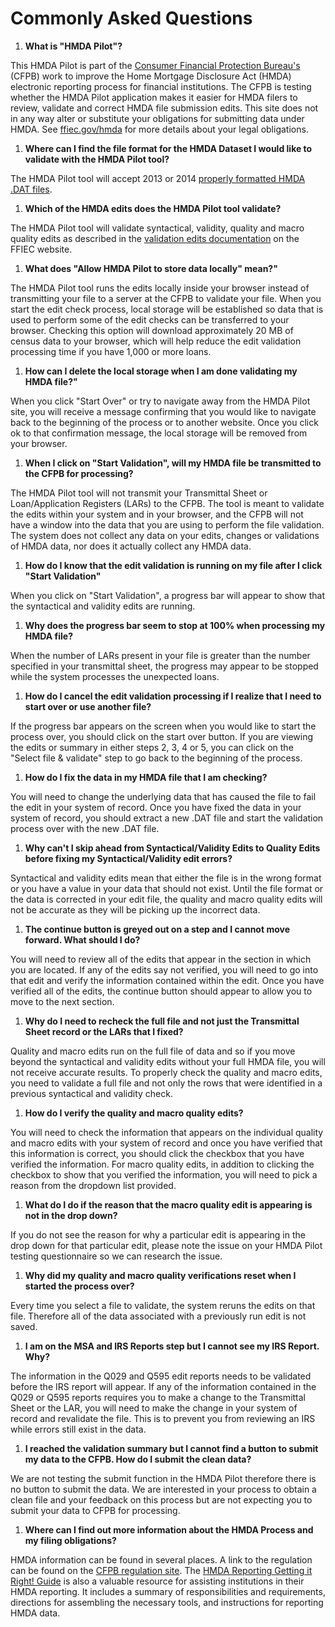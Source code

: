 # Commonly Asked Questions

1. **What is "HMDA Pilot"?**

 This HMDA Pilot is part of the [Consumer Financial Protection Bureau's](http://consumerfinance.gov/) (CFPB) work to improve the Home Mortgage Disclosure Act (HMDA) electronic reporting process for financial institutions. The CFPB is testing whether the HMDA Pilot application makes it easier for HMDA filers to review, validate and correct HMDA file submission edits. This site does not in any way alter or substitute your obligations for submitting data under HMDA. See [ffiec.gov/hmda](http://ffiec.gov/hmda) for more details about your legal obligations.

1. **Where can I find the file format for the HMDA Dataset I would like to validate with the HMDA Pilot tool?**

 The HMDA Pilot tool will accept 2013 or 2014 [properly formatted HMDA .DAT files](http://www.ffiec.gov/hmda/fileformats.htm).

1. **Which of the HMDA edits does the HMDA Pilot tool validate?**

 The HMDA Pilot tool will validate syntactical, validity, quality and macro quality edits as described in the [validation edits documentation](http://www.ffiec.gov/hmda/edits.htm) on the FFIEC website.

1. **What does "Allow HMDA Pilot to store data locally" mean?"**

 The HMDA Pilot tool runs the edits locally inside your browser instead of transmitting your file to a server at the CFPB to validate your file. When you start the edit check process, local storage will be established so data that is used to perform some of the edit checks can be transferred to your browser. Checking this option will download approximately 20 MB of census data to your browser, which will help reduce the edit validation processing time if you have 1,000 or more loans. 

1. **How can I delete the local storage when I am done validating my HMDA file?"**

 When you click "Start Over" or try to navigate away from the HMDA Pilot site, you will receive a message confirming that you would like to navigate back to the beginning of the process or to another website. Once you click ok to that confirmation message, the local storage will be removed from your browser.

1. **When I click on "Start Validation", will my HMDA file be transmitted to the CFPB for processing?**

 The HMDA Pilot tool will not transmit your Transmittal Sheet or Loan/Application Registers (LARs) to the CFPB. The tool is meant to validate the edits within your system and in your browser, and the CFPB will not have a window into the data that you are using to perform the file validation. The system does not collect any data on your edits, changes or validations of HMDA data, nor does it actually collect any HMDA data.

1. **How do I know that the edit validation is running on my file after I click "Start Validation"**

 When you click on "Start Validation", a progress bar will appear to show that the syntactical and validity edits are running.

1. **Why does the progress bar seem to stop at 100% when processing my HMDA file?**

 When the number of LARs present in your file is greater than the number specified in your transmittal sheet, the progress may appear to be stopped while the system processes the unexpected loans.

1. **How do I cancel the edit validation processing if I realize that I need to start over or use another file?**

 If the progress bar appears on the screen when you would like to start the process over, you should click on the start over button. If you are viewing the edits or summary in either steps 2, 3, 4 or 5, you can click on the "Select file & validate" step to go back to the beginning of the process.

1. **How do I fix the data in my HMDA file that I am checking?**

 You will need to change the underlying data that has caused the file to fail the edit in your system of record. Once you have fixed the data in your system of record, you should extract a new .DAT file and start the validation process over with the new .DAT file.

1. **Why can't I skip ahead from Syntactical/Validity Edits to Quality Edits before fixing my Syntactical/Validity edit errors?**

 Syntactical and validity edits mean that either the file is in the wrong format or you have a value in your data that should not exist. Until the file format or the data is corrected in your edit file, the quality and macro quality edits will not be accurate as they will be picking up the incorrect data.

1. **The continue button is greyed out on a step and I cannot move forward. What should I do?**

 You will need to review all of the edits that appear in the section in which you are located. If any of the edits say not verified, you will need to go into that edit and verify the information contained within the edit. Once you have verified all of the edits, the continue button should appear to allow you to move to the next section.

1. **Why do I need to recheck the full file and not just the Transmittal Sheet record or the LARs that I fixed?**

 Quality and macro edits run on the full file of data and so if you move beyond the syntactical and validity edits without your full HMDA file, you will not receive accurate results. To properly check the quality and macro edits, you need to validate a full file and not only the rows that were identified in a previous syntactical and validity check.

1. **How do I verify the quality and macro quality edits?**

 You will need to check the information that appears on the individual quality and macro edits with your system of record and once you have verified that this information is correct, you should click the checkbox that you have verified the information. For macro quality edits, in addition to clicking the checkbox to show that you verified the information, you will need to pick a reason from the dropdown list provided.

1. **What do I do if the reason that the macro quality edit is appearing is not in the drop down?**

 If you do not see the reason for why a particular edit is appearing in the drop down for that particular edit, please note the issue on your HMDA Pilot testing questionnaire so we can research the issue.
 
1. **Why did my quality and macro quality verifications reset when I started the process over?**

 Every time you select a file to validate, the system reruns the edits on that file. Therefore all of the data associated with a previously run edit is not saved.
 
1. **I am on the MSA and IRS Reports step but I cannot see my IRS Report. Why?**

 The information in the Q029 and Q595 edit reports needs to be validated before the IRS report will appear. If any of the information contained in the Q029 or Q595 reports requires you to make a change to the Transmittal Sheet or the LAR, you will need to make the change in your system of record and revalidate the file. This is to prevent you from reviewing an IRS while errors still exist in the data.
 
1. **I reached the validation summary but I cannot find a button to submit my data to the CFPB. How do I submit the clean data?**

 We are not testing the submit function in the HMDA Pilot therefore there is no button to submit the data. We are interested in your process to obtain a clean file and your feedback on this process but are not expecting you to submit your data to CFPB for processing.
 
1. **Where can I find out more information about the HMDA Process and my filing obligations?**

 HMDA information can be found in several places. A link to the regulation can be found on the [CFPB regulation site](http://www.consumerfinance.gov/regulations/#ecfr). The [HMDA Reporting Getting it Right! Guide](http://www.ffiec.gov/hmda/guide.htm) is also a valuable resource for assisting institutions in their HMDA reporting. It includes a summary of responsibilities and requirements, directions for assembling the necessary tools, and instructions for reporting HMDA data.
